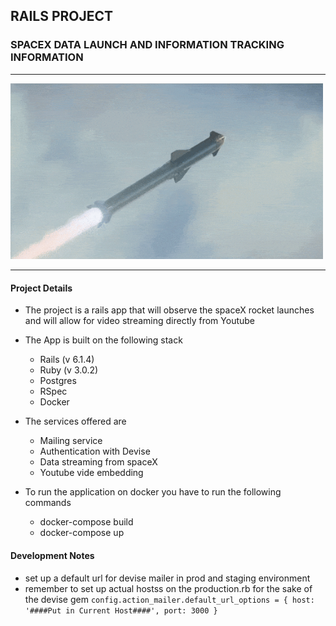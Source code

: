 ## RAILS PROJECT
  ### SPACEX DATA LAUNCH AND INFORMATION TRACKING INFORMATION
  ___
 
 <img src="./app/assets/images/starship.gif"  width="500" >
 
  ___
 
  #### Project Details
 
  * The project is a rails app that will observe the spaceX rocket launches and will allow for video streaming directly from Youtube
 
  * The App is built on the following stack
 
      * Rails (v 6.1.4)
      * Ruby (v 3.0.2)
     * Postgres
     * RSpec
     * Docker

 * The services offered are
     * Mailing service
     * Authentication with Devise
     * Data streaming from spaceX
     * Youtube vide embedding

 * To run the application on docker you have to run the following commands

     * docker-compose build
     * docker-compose up


 #### Development Notes
 - set up a default url for devise mailer in prod and staging environment
 - remember to set up actual hostss on the production.rb for the sake of the devise gem
  `config.action_mailer.default_url_options = { host: '####Put in Current Host####', port: 3000 }`


